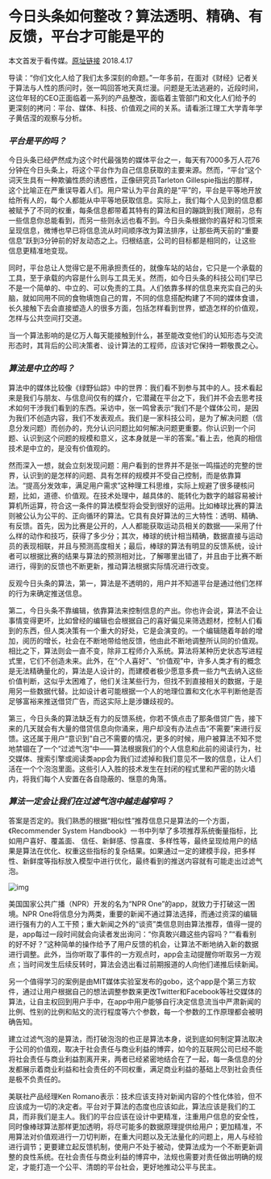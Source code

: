 # 今日头条如何整改？算法透明、精确、有反馈，平台才可能是平的

本文首发于看传媒。[原址链接](https://mp.weixin.qq.com/s/z5H7rV5mbpBH5tGRBRChDw) 2018.4.17

导读：“你们文化人给了我们太多深刻的命题。”一年多前，在面对《财经》记者关于算法与人性的质问时，张一鸣回答地天真烂漫。问题是无法逃避的，近段时间，这位年轻的CEO正面临着一系列的产品整改，面临着主管部门和文化人们给予的更深刻的拷问：平台、媒体、科技、价值观之间的关系。请看浙江理工大学青年学子黄佶滢的观察与分析。



### *平台是平的吗？*

今日头条已经俨然成为这个时代最强势的媒体平台之一，每天有7000多万人花76分钟在今日头条上，将这个平台作为自己信息获取的主要来源。然而，“平台”这个词天生具有一种欺骗性质的诱惑性，正像研究员Tarleton Gillespie指出的那样，这个比喻正在严重误导着人们。用户常认为平台真的是“平”的，平台是平等地开放给所有人的，每个人都能从中平等地获取信息。实际上，我们每个人见到的信息都被赋予了不同的权重，每条信息都带着其特有的算法和目的蹦跳到我们眼前，总有一些信息你总能看到，而另一些则永远也看不到。今日头条根据你的喜好和习惯来呈现信息，微博也早已将信息流从时间顺序改为算法排序，让那些两天前的“重要信息”跃到3分钟前的好友动态之上。归根结底，公司的目标都是相同的，让这些信息更精准地变现。

同时，平台总让人觉得它是不用承担责任的，就像车站的站台，它只是一个承载的工具，至于承载的内容是什么则与工具无关。然而，如今日头条的科技公司们早已不是一个简单的、中立的、可以免责的工具。人们依靠多样的信息来充实自己的头脑，就如同用不同的食物填饱自己的胃，不同的信息搭配构建了不同的媒体食谱，长久接触下去会直接塑造人的很多方面，包括怎样看到世界，塑造怎样的价值观，怎样与公共空间打交道。

当一个算法影响的是亿万人每天能接触到什么，甚至能改变他们的认知形态与交流形态时，其背后的公司决策者、设计算法的工程师，应该对它保持一颗敬畏之心。



### *算法是中立的吗？*

算法中的媒体比较像《绿野仙踪》中的世界：我们看不到参与其中的人。技术看起来是我们与朋友、与信息间仅有的媒介，它潜藏在平台之下，我们并不会去思考技术如何干涉我们看到的东西。采访中，张一鸣曾表示“我们不是个媒体公司，是因为我们不创造内容，我们不发表观点。我们是一家科技公司，是为了解决问题（信息分发问题）而创办的，充分认识问题比如何解决问题更重要。你认识到一个问题、认识到这个问题的规模和意义，这本身就是一半的答案。”看上去，他真的相信技术是中立的，是没有价值观的。 

然而深入一想，就会立刻发现问题：用户看到的世界并不是张一鸣描述的完整的世界，认识到的是怎样的问题、具有怎样的规模并不受自己控制，而是依靠算法。“提高分发效率，满足用户需求”这种理工科思维，实际上规避了很多硬核问题，比如，道德、价值观。在技术处理中，越具体的、能转化为数字的越容易被计算机所运算，符合这一条件的算法模型将会受到很好的运用。比如棒球比赛的算法则被公认为公平的、正向循环的算法。它具有良好算法的三大特性：透明、精确、有反馈。首先，因为比赛是公开的，人人都能获取运动员相关的数据——采用了什么样的动作和技巧，获得了多少分；其次，棒球的统计相当精确，数据直接与运动员的表现相联，并且与预测高度相关；最后，棒球的算法有明显的反馈系统，设计者可以根据比赛的结果与算法的预测相对比，了解哪里出错了，并且由于比赛不断进行，得到的反馈也不断更新，推动算法根据实际情况进行改变。

反观今日头条的算法，第一，算法是不透明的，用户并不知道平台是通过他们怎样的行为来确定推送信息。

第二，今日头条不靠编辑，依靠算法来控制信息的产出。你也许会说，算法不会让事情变得更坏，比如曾经的编辑也会根据自己的喜好偏见来筛选题材，控制人们看到的东西，但人类决策有一个重大的好处，它是会演变的。一个编辑随着年龄的增加，阅历的增长，社会在不断地带给他反馈，他由此不断地调整所认同的价值观。相比之下，算法则会一直不变，除非工程师介入系统。算法将某种历史状态写进程式里，它们不创造未来。此外，在“个人喜好”、“价值观”中，许多人类才有的概念是无法精确量化的，算法是人设计的，而建模者极少愿意多费一些力气去纳入这些价值判断，这似乎太困难了，他们关注某些行为，但找不到直接相关的数据，于是用另一些数据代替。比如设计者可能根据一个人的地理位置和文化水平判断他是否足够富裕来推送借贷广告，而这实际上是涉嫌歧视的。

第三，今日头条的算法缺乏有力的反馈系统，你若不慎点击了那条借贷广告，接下来的几天就会有大量的借贷信息向你涌来，用户却没有办法点击“不需要”来进行反馈。这还属于用户“意识到”自己不需要的情况，更多的时候，用户被算法不知不觉地禁锢在了一个“过滤气泡”中——算法根据我们的个人信息和此前的阅读行为，社交媒体、搜索引擎或阅读类app会为我们过滤掉和我们意见不一致的信息，让人们活在一个个泡泡里面。这些引人入胜的技术发生在封闭的程式里和严密的防火墙内，将我们每个人安置在各自隐蔽的、惬意的角落。

 

### *算法一定会让我们在过滤气泡中越走越窄吗？*

答案是否定的。我们熟悉的根据“相似性”推荐信息只是算法的一个方面，《Recommender System Handbook》一书中列举了多项推荐系统衡量指标，比如用户喜好、覆盖面、 信任、新鲜感、惊喜度、多样性等，最终呈现给用户的结果是算法在优化、权重这些指标的复杂结果。如果通过一定的建模手段，把多样性、新鲜度等指标放入模型中进行优化，最终看到的推送内容就有可能走出过滤气泡。

![img](https://mmbiz.qpic.cn/mmbiz_png/FriaLUnFMD3uaOLx7IpXN3ibRMThFSB2bcnAHcrgkaegH2rtKCoXuXHo1WbY6f78riauHRSlDTqWtibV5NDhQIHBicQ/640?wx_fmt=png&tp=webp&wxfrom=5&wx_lazy=1&wx_co=1)

美国国家公共广播（NPR）开发的名为“NPR One”的app，就致力于打破这一困境。NPR One将信息分为两类，重要的新闻不通过算法选择，而通过资深的编辑进行强有力的人工干预；重大新闻之外的“谈资”类信息则由算法推荐，值得一提的是，app每过一段时间就会向读者发出询问：“你真敢兴趣这些内容吗？”“看看别的好不好？”这种简单的操作给予了用户反馈的机会，让算法不断地纳入新的数据进行调整。此外，当你听取了事件的一方观点时，app会主动提醒你听取另一方观点；当时间发生后续反转时，算法会选出看过前期报道的人向他们递推后续新闻。

另一个值得学习的案例是由MIT媒体实验室发布的gobo，这个app是个第三方软件，通过让用户根据自己的想法调整参数来更改Twitter和Facebook等社交媒体的算法，让自主权回到用户手中，在app中用户能够自行决定信息流当中严肃新闻的比例、性别的比例和贴文的流行程度等六个参数，每一个参数的工作原理都会被明确告知。

建立过滤气泡的是算法，而打破泡泡的也正是算法本身，说到底如何制定算法取决于公司的价值观，取决于社会责任与商业利益的博弈，如今的互联网公司已经不能将社会责任与商业利益割离开来，两者已经紧密地结合在了一起，每一条信息的分发都展示着商业利益和社会责任的不同权重，满足商业利益的基础上尽到社会责任是极不负责任的。

美联社产品经理Ken Romano表示：技术应该支持对新闻内容的个性化体验，但不应该成为一切的决定者。平台对于算法的态度也应该如此，算法应该是我们的工具，而非我们是主人。我们的平台应该在设计中更精准，注重用户信息的安全性，同时像棒球算法那样更加透明，将尽可能多的数据原理提供给用户；更加精准，不用算法对价值观进行一刀切判断，在重大问题以及无法量化的问题上，用人与经验进行调节；更要建立起反馈机制，使用户不处于被动，使算法成为一个不断更新调整的良性系统。在社会责任与商业利益的博弈中，法规也需要对责任做出明确的规定，才能打造一个公平、清朗的平台社会，更好地推动公平与民主。



